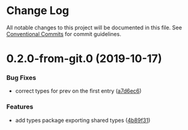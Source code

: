 # Change Log

All notable changes to this project will be documented in this file.
See [Conventional Commits](https://conventionalcommits.org) for commit guidelines.

# 0.2.0-from-git.0 (2019-10-17)


### Bug Fixes

* correct types for prev on the first entry ([a7d6ec6](https://github.com/respond-framework/rudy/tree/master/packages/types/commit/a7d6ec6))


### Features

* add types package exporting shared types ([4b89f31](https://github.com/respond-framework/rudy/tree/master/packages/types/commit/4b89f31))
